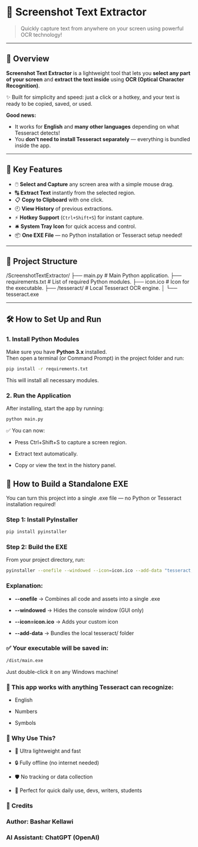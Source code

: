 # 🧠 Screenshot Text Extractor

> Quickly capture text from anywhere on your screen using powerful OCR technology!

---

## 📖 Overview

**Screenshot Text Extractor** is a lightweight tool that lets you **select any part of your screen** and **extract the text inside** using **OCR (Optical Character Recognition)**.

✨ Built for simplicity and speed: just a click or a hotkey, and your text is ready to be copied, saved, or used.

**Good news:**  
- It works for **English** and **many other languages** depending on what Tesseract detects!
- You **don't need to install Tesseract separately** — everything is bundled inside the app.

---

## 🎯 Key Features

- 🖱️ **Select and Capture** any screen area with a simple mouse drag.
- 🔠 **Extract Text** instantly from the selected region.
- 📋 **Copy to Clipboard** with one click.
- 🕘 **View History** of previous extractions.
- ⚡ **Hotkey Support** (`Ctrl+Shift+S`) for instant capture.
- 🛎️ **System Tray Icon** for quick access and control.
- 📦 **One EXE File** — no Python installation or Tesseract setup needed!

---

## 📂 Project Structure

/ScreenshotTextExtractor/ 
    ├── main.py # Main Python application.
    ├── requirements.txt # List of required Python modules. 
    ├── icon.ico # Icon for the executable. 
    ├── /tesseract/ # Local Tesseract OCR engine. 
    │ └── tesseract.exe

---

## 🛠 How to Set Up and Run

### 1. Install Python Modules

Make sure you have **Python 3.x** installed.  
Then open a terminal (or Command Prompt) in the project folder and run:

```bash
pip install -r requirements.txt
```
This will install all necessary modules.

### 2. Run the Application
After installing, start the app by running:

```bash
python main.py
```
✅ You can now:

- Press Ctrl+Shift+S to capture a screen region.

- Extract text automatically.

- Copy or view the text in the history panel.

## 🔨 How to Build a Standalone EXE
You can turn this project into a single .exe file — no Python or Tesseract installation required!

### Step 1: Install PyInstaller
```bash
pip install pyinstaller
```

### Step 2: Build the EXE
From your project directory, run:

```bash
pyinstaller --onefile --windowed --icon=icon.ico --add-data "tesseract;tesseract" main.py
```
### Explanation:

- **--onefile** → Combines all code and assets into a single .exe

- **--windowed** → Hides the console window (GUI only)

- **--icon=icon.ico** → Adds your custom icon

- **--add-data** → Bundles the local tesseract/ folder

### ✅ Your executable will be saved in:

```bash
/dist/main.exe
```

Just double-click it on any Windows machine!

### 📌 This app works with anything Tesseract can recognize:

- English

- Numbers

- Symbols

### 💬 Why Use This?
- 🚀 Ultra lightweight and fast

- 🔒 Fully offline (no internet needed)

- 🛡️ No tracking or data collection

- 🎯 Perfect for quick daily use, devs, writers, students

### 🤝 Credits
### Author: Bashar Kellawi

### AI Assistant: ChatGPT (OpenAI)
